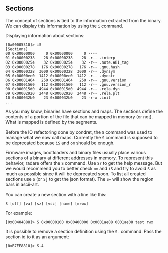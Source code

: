 ## Sections

The concept of sections is tied to the information extracted from the binary. We can display this information by using the `i` command.

Displaying information about sections:

```
[0x00005310]> iS
[Sections]
00 0x00000000     0 0x00000000     0 ----
01 0x00000238    28 0x00000238    28 -r-- .interp
02 0x00000254    32 0x00000254    32 -r-- .note.ABI_tag
03 0x00000278   176 0x00000278   176 -r-- .gnu.hash
04 0x00000328  3000 0x00000328  3000 -r-- .dynsym
05 0x00000ee0  1412 0x00000ee0  1412 -r-- .dynstr
06 0x00001464   250 0x00001464   250 -r-- .gnu.version
07 0x00001560   112 0x00001560   112 -r-- .gnu.version_r
08 0x000015d0  4944 0x000015d0  4944 -r-- .rela.dyn
09 0x00002920  2448 0x00002920  2448 -r-- .rela.plt
10 0x000032b0    23 0x000032b0    23 -r-x .init
...
```

As you may know, binaries have sections and maps. The sections define the contents of a portion of the file that can be mapped in memory (or not). What is mapped is defined by the segments.

Before the IO refactoring done by condret, the `S` command was used to manage what we now call maps. Currently the `S` command is supposed to be deprecated because `iS` and `om` should be enough.

Firmware images, bootloaders and binary files usually place various sections of
a binary at different addresses in memory. To represent this behavior, radare
offers the `S` command. Use `S?` to get the help message. But we would recommend
you to better check `om` and `iS` and try to avoid `S` as much as possible
since it will be deprecated soon. To list all created sections use `S` (or `Sj` to get the json format). The `S=` will show the region bars in ascii-art.

You can create a new section with a line like this:

```
S [off] [va] [sz] [vsz] [name] [mrwx]
```

For example:

```
[0x00404888]> S 0x00000100 0x00400000 0x0001ae08 0001ae08 test rwx
```

It is possible to remove a section definition using the `S-` command. Pass the section id to it as an argument:

```
[0xB7EE8810]> S-4
```
